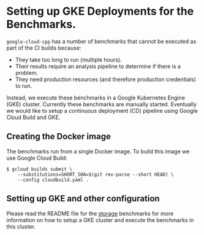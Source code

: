 # Setting up GKE Deployments for the Benchmarks.

`google-cloud-cpp` has a number of benchmarks that cannot be executed as part
of the CI builds because:

- They take too long to run (multiple hours).
- Their results require an analysis pipeline to determine if there is a problem.
- They need production resources (and therefore production credentials) to run.

Instead, we execute these benchmarks in a Google Kubernetes Engine (GKE)
cluster. Currently these benchmarks are manually started. Eventually we would
like to setup a continuous deployment (CD) pipeline using Google Cloud Build and
GKE.

## Creating the Docker image

The benchmarks run from a single Docker image. To build this image we use
Google Cloud Build:

```console
$ gcloud builds submit \
    --substitutions=SHORT_SHA=$(git rev-parse --short HEAD) \
    --config cloudbuild.yaml .
```

## Setting up GKE and other configuration

Please read the README file for the [storage](storage/README.md) benchmarks for
more information on how to setup a GKE cluster and execute the benchmarks in
this cluster.

